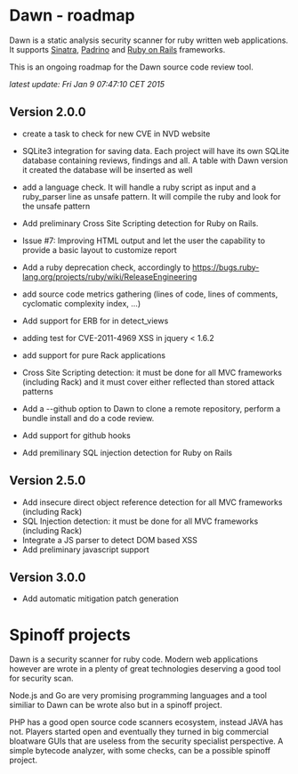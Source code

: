 # Dawn - roadmap

Dawn is a static analysis security scanner for ruby written web applications.
It supports [Sinatra](http://www.sinatrarb.com),
[Padrino](http://www.padrinorb.com) and [Ruby on Rails](http://rubyonrails.org)
frameworks.

This is an ongoing roadmap for the Dawn source code review tool.

_latest update: Fri Jan  9 07:47:10 CET 2015_

## Version 2.0.0

* create a task to check for new CVE in NVD website
* SQLite3 integration for saving data. Each project will have its own SQLite
  database containing reviews, findings and all. A table with Dawn version it
  created the database will be inserted as well
* add a language check. It will handle a ruby script as input and a
  ruby\_parser line as unsafe pattern. It will compile the ruby and look for
  the unsafe pattern
* Add preliminary Cross Site Scripting detection for Ruby on Rails.
* Issue #7: Improving HTML output and let the user the capability to provide a
  basic layout to customize report
* Add a ruby deprecation check, accordingly to
  https://bugs.ruby-lang.org/projects/ruby/wiki/ReleaseEngineering
* add source code metrics gathering (lines of code, lines of comments,
  cyclomatic complexity index, ...)

* Add support for ERB for in detect\_views
* adding test for CVE-2011-4969  XSS in jquery < 1.6.2
* add support for pure Rack applications
* Cross Site Scripting detection: it must be done for all MVC frameworks
  (including Rack) and it must cover either reflected than stored attack
  patterns
* Add a --github option to Dawn to clone a remote repository, perform
  a bundle install and do a code review.
* Add support for github hooks
* Add premilinary SQL injection detection for Ruby on Rails

## Version 2.5.0

* Add insecure direct object reference detection for all MVC frameworks (including Rack)
* SQL Injection detection: it must be done for all MVC frameworks (including Rack)
* Integrate a JS parser to detect DOM based XSS
* Add preliminary javascript support

## Version 3.0.0

* Add automatic mitigation patch generation


# Spinoff projects

Dawn is a security scanner for ruby code. Modern web applications
however are wrote in a plenty of great technologies deserving a good tool for
security scan.

Node.js and Go are very promising programming languages and a tool similiar to
Dawn can be wrote also but in a spinoff project.

PHP has a good open source code scanners ecosystem, instead JAVA has not.
Players started open and eventually they turned in big commercial bloatware
GUIs that are useless from the security specialist perspective. A simple
bytecode analyzer, with some checks, can be a possible spinoff project.
